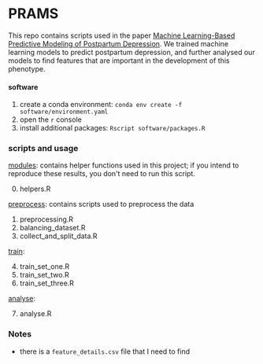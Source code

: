# PRAMS

This repo contains scripts used in the paper [Machine Learning-Based Predictive Modeling of Postpartum Depression](https://www.mdpi.com/2077-0383/9/9/2899). We trained machine learning models to predict postpartum depression, and further analysed our models to find features that are important in the development of this phenotype. 

#### software
1. create a conda environment: `conda env create -f software/environment.yaml`
2. open the `r` console
3. install additional packages: `Rscript software/packages.R`

### scripts and usage

[modules](scripts/modules/): contains helper functions used in this project; if you intend to reproduce these results, you don't need to run this script.

0. helpers.R

[preprocess](scripts/preprocess): contains scripts used to preprocess the data

1. preprocessing.R
2. balancing_dataset.R
3. collect_and_split_data.R

[train](scripts/train):

4. train_set_one.R        
5. train_set_two.R
6. train_set_three.R      

[analyse](scripts/analyse):

7. analyse.R

### Notes
- there is a `feature_details.csv` file that I need to find